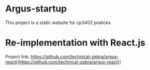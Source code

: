 # Argus-startup
This project is a static website for cp3402 pratices

# Re-implementation with React.js
Project link: https://github.com/technical-zebra/argus-react[(https://github.com/technical-zebra/argus-react)]
